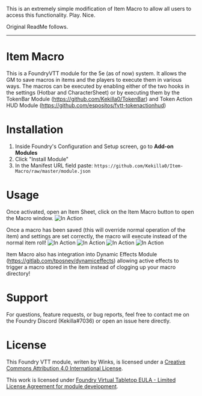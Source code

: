 This is an extremely simple modification of Item Macro to allow all users to access this functionality. Play. Nice.

Original ReadMe follows.
____

# Item Macro
This is a FoundryVTT module for the 5e (as of now) system. It allows the GM to save macros in items and the players to execute them in various ways. The macros can be executed by enabling either of the two hooks in the settings (Hotbar and CharacterSheet) or by executing them by the TokenBar Module (https://github.com/Kekilla0/TokenBar) and Token Action HUD Module (https://github.com/espositos/fvtt-tokenactionhud)

# Installation
1. Inside Foundry's Configuration and Setup screen, go to **Add-on Modules**
2. Click "Install Module"
3. In the Manifest URL field paste: `https://github.com/Kekilla0/Item-Macro/raw/master/module.json`

# Usage
Once activated, open an Item Sheet, click on the Item Macro button to open the Macro window.
![In Action](https://i.gyazo.com/49cb50762a26ea91e7378811c0ba42f7.gif)

Once a macro has been saved (this will override normal operation of the item) and settings are set correctly, the macro will execute instead of the normal item roll!
![In Action](https://i.gyazo.com/a54c5df255fe06d6e5b618b804a0fa42.gif)
![In Action](https://i.gyazo.com/3f9c09c70f198eff0b1a8d5fad419d3c.gif)
![In Action](https://i.gyazo.com/c6aa3ac298dd4c80dae5d434dd2a04b1.gif)
![In Action](https://i.gyazo.com/412db9a45acbacf769beab4a4f7ab67f.gif)

Item Macro also has integration into Dynamic Effects Module (https://gitlab.com/tposney/dynamiceffects) allowing active effects to trigger a macro stored in the item instead of clogging up your macro directory!

# Support
For questions, feature requests, or bug reports, feel free to contact me on the Foundry Discord (Kekilla#7036) or open an issue here directly.

# License
This Foundry VTT module, writen by Winks, is licensed under a [Creative Commons Attribution 4.0 International License](https://creativecommons.org/licenses/by/4.0/).

This work is licensed under [Foundry Virtual Tabletop EULA - Limited License Agreement for module development](https://foundryvtt.com/article/license/).

